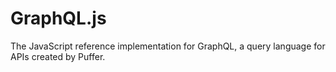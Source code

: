 # GraphQL.js

The JavaScript reference implementation for GraphQL, a query language for APIs created by Puffer.


